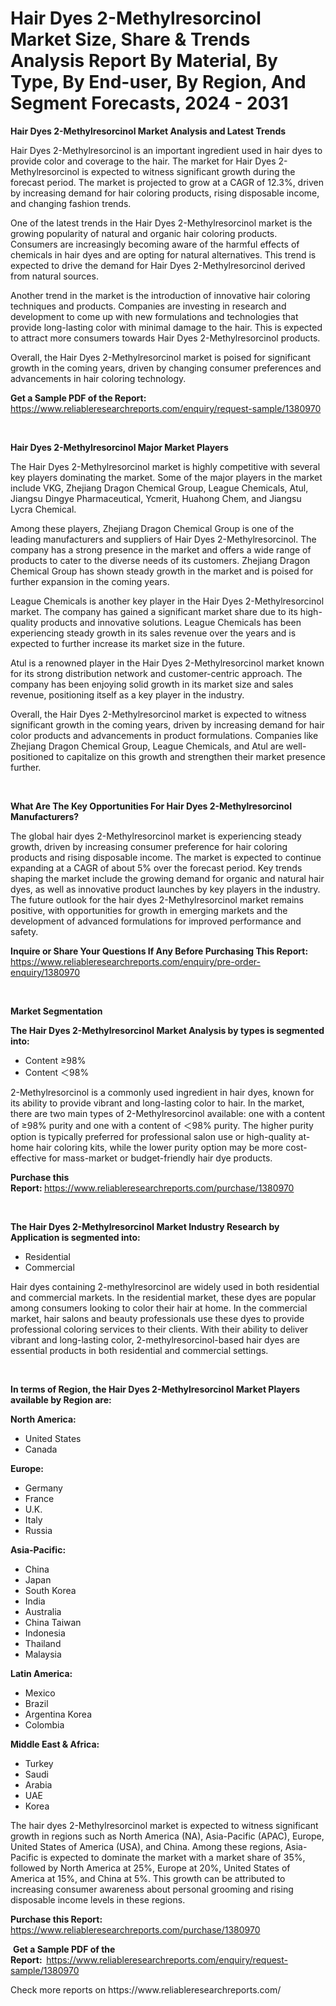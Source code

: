 <p><h1>Hair Dyes 2-Methylresorcinol Market Size, Share & Trends Analysis Report By Material, By Type, By End-user, By Region, And Segment Forecasts, 2024 - 2031</h1></p><p><strong>Hair Dyes 2-Methylresorcinol Market Analysis and Latest Trends</strong></p>
<p><p>Hair Dyes 2-Methylresorcinol is an important ingredient used in hair dyes to provide color and coverage to the hair. The market for Hair Dyes 2-Methylresorcinol is expected to witness significant growth during the forecast period. The market is projected to grow at a CAGR of 12.3%, driven by increasing demand for hair coloring products, rising disposable income, and changing fashion trends.</p><p>One of the latest trends in the Hair Dyes 2-Methylresorcinol market is the growing popularity of natural and organic hair coloring products. Consumers are increasingly becoming aware of the harmful effects of chemicals in hair dyes and are opting for natural alternatives. This trend is expected to drive the demand for Hair Dyes 2-Methylresorcinol derived from natural sources.</p><p>Another trend in the market is the introduction of innovative hair coloring techniques and products. Companies are investing in research and development to come up with new formulations and technologies that provide long-lasting color with minimal damage to the hair. This is expected to attract more consumers towards Hair Dyes 2-Methylresorcinol products.</p><p>Overall, the Hair Dyes 2-Methylresorcinol market is poised for significant growth in the coming years, driven by changing consumer preferences and advancements in hair coloring technology.</p></p>
<p><strong>Get a Sample PDF of the Report:&nbsp;</strong> <a href="https://www.reliableresearchreports.com/enquiry/request-sample/1380970">https://www.reliableresearchreports.com/enquiry/request-sample/1380970</a></p>
<p>&nbsp;</p>
<p><strong>Hair Dyes 2-Methylresorcinol Major Market Players</strong></p>
<p><p>The Hair Dyes 2-Methylresorcinol market is highly competitive with several key players dominating the market. Some of the major players in the market include VKG, Zhejiang Dragon Chemical Group, League Chemicals, Atul, Jiangsu Dingye Pharmaceutical, Ycmerit, Huahong Chem, and Jiangsu Lycra Chemical.</p><p>Among these players, Zhejiang Dragon Chemical Group is one of the leading manufacturers and suppliers of Hair Dyes 2-Methylresorcinol. The company has a strong presence in the market and offers a wide range of products to cater to the diverse needs of its customers. Zhejiang Dragon Chemical Group has shown steady growth in the market and is poised for further expansion in the coming years.</p><p>League Chemicals is another key player in the Hair Dyes 2-Methylresorcinol market. The company has gained a significant market share due to its high-quality products and innovative solutions. League Chemicals has been experiencing steady growth in its sales revenue over the years and is expected to further increase its market size in the future.</p><p>Atul is a renowned player in the Hair Dyes 2-Methylresorcinol market known for its strong distribution network and customer-centric approach. The company has been enjoying solid growth in its market size and sales revenue, positioning itself as a key player in the industry.</p><p>Overall, the Hair Dyes 2-Methylresorcinol market is expected to witness significant growth in the coming years, driven by increasing demand for hair color products and advancements in product formulations. Companies like Zhejiang Dragon Chemical Group, League Chemicals, and Atul are well-positioned to capitalize on this growth and strengthen their market presence further.</p></p>
<p>&nbsp;</p>
<p><strong>What Are The Key Opportunities For Hair Dyes 2-Methylresorcinol Manufacturers?</strong></p>
<p><p>The global hair dyes 2-Methylresorcinol market is experiencing steady growth, driven by increasing consumer preference for hair coloring products and rising disposable income. The market is expected to continue expanding at a CAGR of about 5% over the forecast period. Key trends shaping the market include the growing demand for organic and natural hair dyes, as well as innovative product launches by key players in the industry. The future outlook for the hair dyes 2-Methylresorcinol market remains positive, with opportunities for growth in emerging markets and the development of advanced formulations for improved performance and safety.</p></p>
<p><strong>Inquire or Share Your Questions If Any Before Purchasing This Report:</strong> <a href="https://www.reliableresearchreports.com/enquiry/pre-order-enquiry/1380970">https://www.reliableresearchreports.com/enquiry/pre-order-enquiry/1380970</a></p>
<p>&nbsp;</p>
<p><strong>Market Segmentation</strong></p>
<p><strong>The Hair Dyes 2-Methylresorcinol Market Analysis by types is segmented into:</strong></p>
<p><ul><li>Content ≥98%</li><li>Content ＜98%</li></ul></p>
<p><p>2-Methylresorcinol is a commonly used ingredient in hair dyes, known for its ability to provide vibrant and long-lasting color to hair. In the market, there are two main types of 2-Methylresorcinol available: one with a content of ≥98% purity and one with a content of ＜98% purity. The higher purity option is typically preferred for professional salon use or high-quality at-home hair coloring kits, while the lower purity option may be more cost-effective for mass-market or budget-friendly hair dye products.</p></p>
<p><strong>Purchase this Report:&nbsp;</strong><a href="https://www.reliableresearchreports.com/purchase/1380970">https://www.reliableresearchreports.com/purchase/1380970</a></p>
<p>&nbsp;</p>
<p><strong>The Hair Dyes 2-Methylresorcinol Market Industry Research by Application is segmented into:</strong></p>
<p><ul><li>Residential</li><li>Commercial</li></ul></p>
<p><p>Hair dyes containing 2-methylresorcinol are widely used in both residential and commercial markets. In the residential market, these dyes are popular among consumers looking to color their hair at home. In the commercial market, hair salons and beauty professionals use these dyes to provide professional coloring services to their clients. With their ability to deliver vibrant and long-lasting color, 2-methylresorcinol-based hair dyes are essential products in both residential and commercial settings.</p></p>
<p>&nbsp;</p>
<p><strong>In terms of Region, the Hair Dyes 2-Methylresorcinol Market Players available by Region are:</strong></p>
<p>
    <p> <strong> North America: </strong>
        <ul>
            <li>United States</li>
            <li>Canada</li>
        </ul>
        </p> 
    <p> <strong> Europe: </strong>
        <ul>
            <li>Germany</li>
            <li>France</li>
            <li>U.K.</li>
            <li>Italy</li>
            <li>Russia</li>
        </ul>
        </p> 
    <p> <strong> Asia-Pacific: </strong>
        <ul>
            <li>China</li>
            <li>Japan</li>
            <li>South Korea</li>
            <li>India</li>
            <li>Australia</li>
            <li>China Taiwan</li>
            <li>Indonesia</li>
            <li>Thailand</li>
            <li>Malaysia</li>
        </ul>
        </p> 
    <p> <strong> Latin America: </strong>
        <ul>
            <li>Mexico</li>
            <li>Brazil</li>
            <li>Argentina Korea</li>
            <li>Colombia</li>
        </ul>
        </p> 
    <p> <strong> Middle East & Africa: </strong>
        <ul>
            <li>Turkey</li>
            <li>Saudi</li>
            <li>Arabia</li>
            <li>UAE</li>
            <li>Korea</li>
        </ul>
    </p>
    </p>
<p><p>The hair dyes 2-Methylresorcinol market is expected to witness significant growth in regions such as North America (NA), Asia-Pacific (APAC), Europe, United States of America (USA), and China. Among these regions, Asia-Pacific is expected to dominate the market with a market share of 35%, followed by North America at 25%, Europe at 20%, United States of America at 15%, and China at 5%. This growth can be attributed to increasing consumer awareness about personal grooming and rising disposable income levels in these regions.</p></p>
<p><strong>Purchase this Report: </strong><a href="https://www.reliableresearchreports.com/purchase/1380970">https://www.reliableresearchreports.com/purchase/1380970</a></p>
<p>&nbsp;<strong>Get a Sample PDF of the Report:&nbsp;&nbsp;</strong><a href="https://www.reliableresearchreports.com/enquiry/request-sample/1380970">https://www.reliableresearchreports.com/enquiry/request-sample/1380970</a></p>
<p><strong></strong></p>
<p>Check more reports on https://www.reliableresearchreports.com/</p>